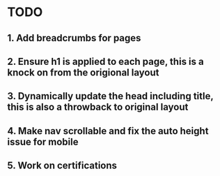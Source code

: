 # TODO

## 1. Add breadcrumbs for pages
## 2. Ensure h1 is applied to each page, this is a knock on from the origional layout
## 3. Dynamically update the head including title, this is also a throwback to original layout
## 4. Make nav scrollable and fix the auto height issue for mobile
## 5. Work on certifications


